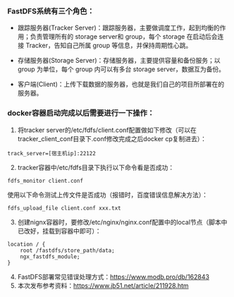 
### FastDFS系统有三个角色：
- 跟踪服务器(Tracker Server)：跟踪服务器，主要做调度工作，起到均衡的作用；负责管理所有的 storage server和 group，每个 storage 在启动后会连接 Tracker，告知自己所属 group 等信息，并保持周期性心跳。

- 存储服务器(Storage Server)：存储服务器，主要提供容量和备份服务；以 group 为单位，每个 group 内可以有多台 storage server，数据互为备份。

- 客户端(Client)：上传下载数据的服务器，也就是我们自己的项目所部署在的服务器。

### docker容器启动完成以后需要进行一下操作：
1. 将tracker server的/etc/fdfs/client.conf配置做如下修改（可以在tracker_client_conf目录下.conf修改完成之后docker cp复制进去）：
```
track_server=[宿主机ip]:22122
```
2. tracker容器中/etc/fdfs目录下执行以下命令看是否成功：
```
fdfs_monitor client.conf
```
使用以下命令测试上传文件是否成功（报错时，百度错误信息解决方法）：
```
fdfs_upload_file client.conf xxx.txt
```
3. 创建nignx容器时，要修改/etc/nginx/nginx.conf配置中的local节点（脚本中已改好，挂载到容器中即可）：
```
location / {
    root /fastdfs/store_path/data;
    ngx_fastdfs_module;
}
```
4. FastDFS部署常见错误处理方式：https://www.modb.pro/db/162843
5. 本次发布参考资料：https://www.jb51.net/article/211928.htm
